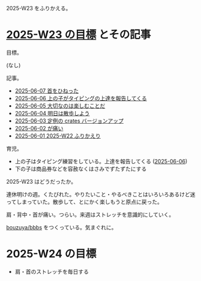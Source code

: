 2025-W23 をふりかえる。

# [2025-W23 の目標][2025-06-01] とその記事

目標。

(なし)

記事。

- [2025-06-07 首をひねった][2025-06-07]
- [2025-06-06 上の子がタイピングの上達を報告してくる][2025-06-06]
- [2025-06-05 大切なのは楽しむことだ][2025-06-05]
- [2025-06-04 明日は散歩しよう][2025-06-04]
- [2025-06-03 定例の crates バージョンアップ][2025-06-03]
- [2025-06-02 が痛い][2025-06-02]
- [2025-06-01 2025-W22 ふりかえり][2025-06-01]

育児。

- 上の子はタイピング練習をしている。上達を報告してくる ([2025-06-06])
- 下の子は商品券などを容赦なくはさみでずたずたにする

2025-W23 はどうだったか。

連休明けの週。くたびれた。やりたいこと・やるべきことはいろいろあるけど迷ってしまっていた。散歩して、とにかく楽しもうと原点に戻った。

肩・背中・首が痛い。つらい。来週はストレッチを意識的にしていく。

[bouzuya/bbbs] をつくっている。気まぐれに。

# 2025-W24 の目標

- 肩・首のストレッチを毎日する

[2025-06-01]: https://blog.bouzuya.net/2025/06/01/
[2025-06-02]: https://blog.bouzuya.net/2025/06/02/
[2025-06-03]: https://blog.bouzuya.net/2025/06/03/
[2025-06-04]: https://blog.bouzuya.net/2025/06/04/
[2025-06-05]: https://blog.bouzuya.net/2025/06/05/
[2025-06-06]: https://blog.bouzuya.net/2025/06/06/
[2025-06-07]: https://blog.bouzuya.net/2025/06/07/
[bouzuya/bbbs]: https://github.com/bouzuya/bbbs
